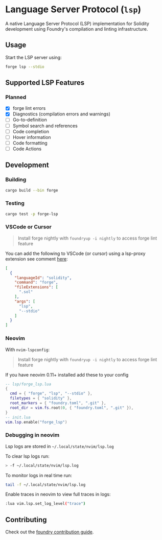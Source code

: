 # Language Server Protocol (`lsp`)

A native Language Server Protocol (LSP) implementation for Solidity development using Foundry's compilation and linting infrastructure.

## Usage

Start the LSP server using:

```bash
forge lsp --stdio
```

## Supported LSP Features

### Planned

- [x] forge lint errors
- [x] Diagnostics (compilation errors and warnings)
- [ ] Go-to-definition
- [ ] Symbol search and references
- [ ] Code completion
- [ ] Hover information
- [ ] Code formatting
- [ ] Code Actions

## Development

### Building

```bash
cargo build --bin forge
```

### Testing

```bash
cargo test -p forge-lsp
```

### VSCode or Cursor

> Install forge nightly with `foundryup -i nightly` to access forge lint feature

You can add the following to VSCode (or cursor) using a lsp-proxy extension see comment [here](https://github.com/foundry-rs/foundry/pull/11187#issuecomment-3148743488):

```json
[
  {
    "languageId": "solidity",
    "command": "forge",
    "fileExtensions": [
      ".sol"
    ],
    "args": [
      "lsp",
      "--stdio"
    ]
  }
]
```

### Neovim

With `nvim-lspconfig`:

> Install forge nightly with `foundryup -i nightly` to access forge lint feature

If you have neovim 0.11+ installed add these to your config

```lua
-- lsp/forge_lsp.lua
{
  cmd = { "forge", "lsp", "--stdio" },
  filetypes = { "solidity" },
  root_markers = { "foundry.toml", ".git" },
  root_dir = vim.fs.root(0, { "foundry.toml", ".git" }),
}
-- init.lua
vim.lsp.enable("forge_lsp")
```

### Debugging in neovim

Lsp logs are stored in `~/.local/state/nvim/lsp.log`

To clear lsp logs run:

```bash
> -f ~/.local/state/nvim/lsp.log
```

To monitor logs in real time run:

```bash
tail -f ~/.local/state/nvim/lsp.log
```

Enable traces in neovim to view full traces in logs:

```sh
:lua vim.lsp.set_log_level("trace")
```

## Contributing

Check out the [foundry contribution guide](https://github.com/foundry-rs/foundry/blob/master/CONTRIBUTING.md).
